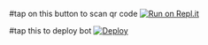 #tap on this button to scan qr code
[![Run on Repl.it](https://repl.it/badge/github/quiec/whatsAlfa)](https://replit.com/@kavishkaya/lusifarqr)



#tap this to deploy bot
[![Deploy](https://www.herokucdn.com/deploy/button.svg)](https://heroku.com/deploy?template=https://github.com/kavishkaya/lusifarbttt)
     </div>
